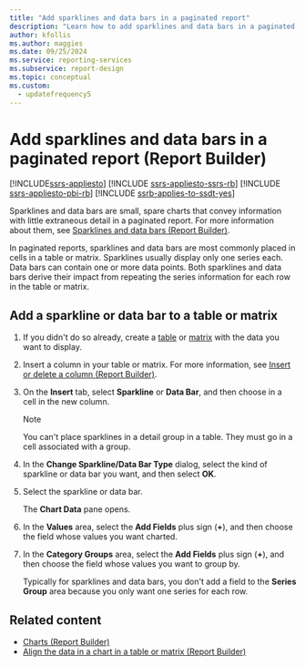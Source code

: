 ```yaml
---
title: "Add sparklines and data bars in a paginated report"
description: "Learn how to add sparklines and data bars in a paginated report."
author: kfollis
ms.author: maggies
ms.date: 09/25/2024
ms.service: reporting-services
ms.subservice: report-design
ms.topic: conceptual
ms.custom:
  - updatefrequency5
---
```

# Add sparklines and data bars in a paginated report (Report Builder)

[!INCLUDE[ssrs-appliesto](../../includes/ssrs-appliesto.md)] [!INCLUDE [ssrs-appliesto-ssrs-rb](../../includes/ssrs-appliesto-ssrs-rb.md)] [!INCLUDE [ssrs-appliesto-pbi-rb](../../includes/ssrs-appliesto-pbi-rb.md)] [!INCLUDE [ssrb-applies-to-ssdt-yes](../../includes/ssrb-applies-to-ssdt-yes.md)]

  Sparklines and data bars are small, spare charts that convey information with little extraneous detail in a paginated report. For more information about them, see [Sparklines and data bars &#40;Report Builder&#41;](../../reporting-services/report-design/sparklines-and-data-bars-report-builder-and-ssrs.md).  
  
 In paginated reports, sparklines and data bars are most commonly placed in cells in a table or matrix. Sparklines usually display only one series each. Data bars can contain one or more data points. Both sparklines and data bars derive their impact from repeating the series information for each row in the table or matrix.  
  
## Add a sparkline or data bar to a table or matrix  
  
1.  If you didn't do so already, create a [table](../../reporting-services/report-design/tables-report-builder-and-ssrs.md) or [matrix](../../reporting-services/report-design/create-a-matrix-report-builder-and-ssrs.md) with the data you want to display.  
  
1.  Insert a column in your table or matrix. For more information, see [Insert or delete a column &#40;Report Builder&#41;](../../reporting-services/report-design/insert-or-delete-a-column-report-builder-and-ssrs.md).  
  
1.  On the **Insert** tab, select **Sparkline** or **Data Bar**, and then choose in a cell in the new column.  
  
    > [!NOTE]  
    >  You can't place sparklines in a detail group in a table. They must go in a cell associated with a group.  
  
1.  In the **Change Sparkline/Data Bar Type** dialog, select the kind of sparkline or data bar you want, and then select **OK**.  
  
1.  Select the sparkline or data bar.  
  
     The **Chart Data** pane opens.  
  
1.  In the **Values** area, select the **Add Fields** plus sign (**+**), and then choose the field whose values you want charted.  
  
1.  In the **Category Groups** area, select the **Add Fields** plus sign (**+**), and then choose the field whose values you want to group by.  
  
     Typically for sparklines and data bars, you don't add a field to the **Series Group** area because you only want one series for each row.  
  
## Related content

- [Charts &#40;Report Builder&#41;](../../reporting-services/report-design/charts-report-builder-and-ssrs.md)
- [Align the data in a chart in a table or matrix &#40;Report Builder&#41;](../../reporting-services/report-design/align-the-data-in-a-chart-in-a-table-or-matrix-report-builder-and-ssrs.md)
